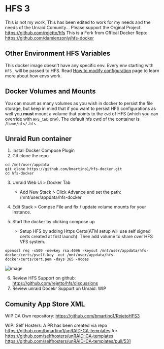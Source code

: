 # HFS 3
This is not my work, This has been edited to work for my needs and the needs of the Unraid Comunity...
Please support the Orginal Project. https://github.com/rejetto/hfs
This is a Fork from Offical Docker Repo: https://github.com/damienzonly/hfs-docker

## Other Environment HFS Variables
This docker image doesn't have any specific env. Every env starting with `HFS_` will be passed to HFS.
Read [How to modify configuration](https://github.com/rejetto/hfs/blob/main/config.md#how-to-modify-configuration) page to learn more about how envs work.

## Docker Volumes and Mounts
You can mount as many volumes as you wish in docker to persist the file storage, but keep in mind that if you want to persist HFS configurations as well you **must** mount a volume that points to the `cwd` of HFS (which you can override with `HFS_CWD` env).
The default hfs cwd of the container is `/home/hfs/.hfs`

## Unraid Run container
1. Install Docker Compose Plugin
2. Git clone the repo
```
cd /mnt/user/appdata
git clone https://github.com/bmartino1/hfs-docker.git
cd hfs-docker
```
3. Unraid Web Ui > Docker Tab
   - Add New Stack > Click Advance and set the path: /mnt/user/appdata/hfs-docker

4. Edit Stack > Compse File and fix / update volume mounts for your instance.

5. Start the docker by clicking compose up
   - Setup HFS by adding Https Certs(ATM setup will use self signed certs created at first launch). Then add volume to share over HFS VFS system.
```
openssl req -x509 -newkey rsa:4096 -keyout /mnt/user/appdata/hfs-docker/certs/pself.key -out /mnt/user/appdata/hfs-docker/certs/cert.pem -days 365 -nodes
```

![image](https://github.com/user-attachments/assets/abec5b56-3d1c-4d1b-947c-c2160d95b728)


6. Review HFS Support on github: https://github.com/rejetto/hfs/discussions
7. Review unraid Docekr Support on Unraid: WIP

## Comunity App Store XML
WIP
CA Own repository: https://github.com/bmartino1/RejetoHFS3

WIP:
Self Hosters: 
A PR has been created via repo https://github.com/bmartino1/unRAID-CA-templates
for https://github.com/selfhosters/unRAID-CA-templates
https://github.com/selfhosters/unRAID-CA-templates/pull/531
